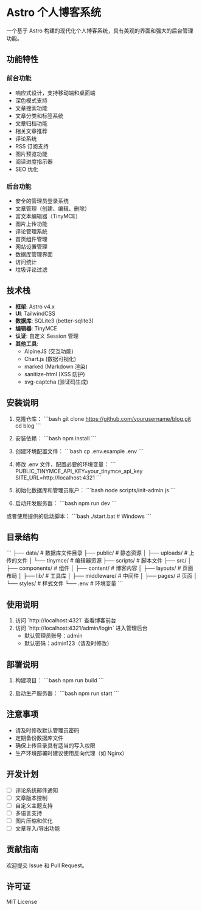 # Astro 个人博客系统

一个基于 Astro 构建的现代化个人博客系统，具有美观的界面和强大的后台管理功能。

## 功能特性

### 前台功能
- 响应式设计，支持移动端和桌面端
- 深色模式支持
- 文章搜索功能
- 文章分类和标签系统
- 文章归档功能
- 相关文章推荐
- 评论系统
- RSS 订阅支持
- 图片预览功能
- 阅读进度指示器
- SEO 优化

### 后台功能
- 安全的管理员登录系统
- 文章管理（创建、编辑、删除）
- 富文本编辑器（TinyMCE）
- 图片上传功能
- 评论管理系统
- 首页组件管理
- 网站设置管理
- 数据库管理界面
- 访问统计
- 垃圾评论过滤

## 技术栈

- **框架**: Astro v4.x
- **UI**: TailwindCSS
- **数据库**: SQLite3 (better-sqlite3)
- **编辑器**: TinyMCE
- **认证**: 自定义 Session 管理
- **其他工具**:
  - AlpineJS (交互功能)
  - Chart.js (数据可视化)
  - marked (Markdown 渲染)
  - sanitize-html (XSS 防护)
  - svg-captcha (验证码生成)

## 安装说明

1. 克隆仓库：
\`\`\`bash
git clone https://github.com/yourusername/blog.git
cd blog
\`\`\`

2. 安装依赖：
\`\`\`bash
npm install
\`\`\`

3. 创建环境配置文件：
\`\`\`bash
cp .env.example .env
\`\`\`

4. 修改 .env 文件，配置必要的环境变量：
\`\`\`
PUBLIC_TINYMCE_API_KEY=your_tinymce_api_key
SITE_URL=http://localhost:4321
\`\`\`

5. 初始化数据库和管理员账户：
\`\`\`bash
node scripts/init-admin.js
\`\`\`

6. 启动开发服务器：
\`\`\`bash
npm run dev
\`\`\`

或者使用提供的启动脚本：
\`\`\`bash
./start.bat  # Windows
\`\`\`

## 目录结构

\`\`\`
├── data/               # 数据库文件目录
├── public/            # 静态资源
│   ├── uploads/      # 上传的文件
│   └── tinymce/      # 编辑器资源
├── scripts/          # 脚本文件
├── src/
│   ├── components/   # 组件
│   ├── content/      # 博客内容
│   ├── layouts/      # 页面布局
│   ├── lib/          # 工具库
│   ├── middleware/   # 中间件
│   ├── pages/        # 页面
│   └── styles/       # 样式文件
└── .env              # 环境变量
\`\`\`

## 使用说明

1. 访问 \`http://localhost:4321\` 查看博客前台
2. 访问 \`http://localhost:4321/admin/login\` 进入管理后台
   - 默认管理员账号：admin
   - 默认密码：admin123（请及时修改）

## 部署说明

1. 构建项目：
\`\`\`bash
npm run build
\`\`\`

2. 启动生产服务器：
\`\`\`bash
npm run start
\`\`\`

## 注意事项

- 请及时修改默认管理员密码
- 定期备份数据库文件
- 确保上传目录具有适当的写入权限
- 生产环境部署时建议使用反向代理（如 Nginx）

## 开发计划

- [ ] 评论系统邮件通知
- [ ] 文章版本控制
- [ ] 自定义主题支持
- [ ] 多语言支持
- [ ] 图片压缩和优化
- [ ] 文章导入/导出功能

## 贡献指南

欢迎提交 Issue 和 Pull Request。

## 许可证

MIT License 